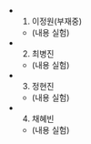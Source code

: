 + 1. 이정원(부재중)   
  - (내용 실험)   

+ 2. 최병진   
  - (내용 실험)   

+ 3. 정현진   
  - (내용 실험)   

+ 4. 채혜빈   
  - (내용 실험)   
